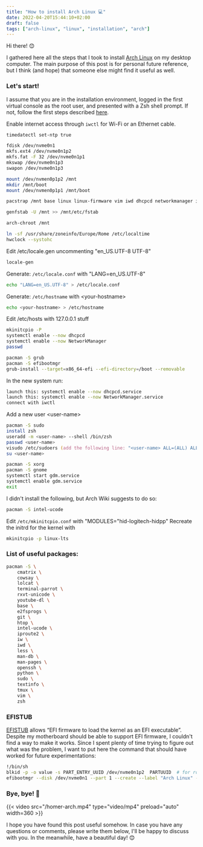 ```yaml
---
title: "How to install Arch Linux 💻"
date: 2022-04-20T15:44:10+02:00
draft: false
tags: ["arch-linux", "linux", "installation", "arch"]
---
```

Hi there! 😊

I gathered here all the steps that I took to install [Arch Linux](https://archlinux.org/) on my desktop computer.
The main purpose of this post is for personal future reference, but I think (and hope) that someone else might find it useful as well.

### Let's start!

I assume that you are in the installation environment, logged in the first virtual console as the root user, and presented with a Zsh shell prompt. If not, follow the first steps described [here](https://wiki.archlinux.org/title/Installation_guide).

Enable internet access through `iwctl` for Wi-Fi or an Ethernet cable.

```zsh
timedatectl set-ntp true
```

```zsh
fdisk /dev/nvme0n1
mkfs.ext4 /dev/nvme0n1p2
mkfs.fat -F 32 /dev/nvme0n1p1
mkswap /dev/nvme0n1p3
swapon /dev/nvme0n1p3
```

```zsh
mount /dev/nvmen0p1p2 /mnt
mkdir /mnt/boot
mount /dev/nvmen0p1p1 /mnt/boot
```

```zsh
pacstrap /mnt base linux linux-firmware vim iwd dhcpcd networkmanager iproute2
```

```zsh
genfstab -U /mnt >> /mnt/etc/fstab
```

```zsh
arch-chroot /mnt
```

```zsh
ln -sf /usr/share/zoneinfo/Europe/Rome /etc/localtime
hwclock --systohc
```

Edit /etc/locale.gen uncommenting "en\_US.UTF-8 UTF-8"
```zsh
locale-gen
```

Generate: `/etc/locale.conf` with "LANG=en\_US.UTF-8"
```zsh
echo "LANG=en_US.UTF-8" > /etc/locale.conf
```
Generate: `/etc/hostname` with \<your-hostname\>
```zsh
echo <your-hostname> > /etc/hostname
```

Edit /etc/hosts with 127.0.0.1 stuff

```zsh
mkinitcpio -P
systemctl enable --now dhcpcd
systemctl enable --now NetworkManager
passwd
```

```zsh
pacman -S grub
pacman -S efibootmgr
grub-install --target=x86_64-efi --efi-directory=/boot --removable
```

In the new system run:
```zsh
launch this: systemctl enable --now dhcpcd.service
launch this: systemctl enable --now NetworkManager.service
connect with iwctl
```

Add a new user \<user-name\>
```zsh
pacman -S sudo
install zsh
useradd -m <user-name> --shell /bin/zsh
passwd <user-name>
visudo /etc/sudoers (add the following line: "<user-name> ALL=(ALL) ALL")
su <user-name>
```

```zsh
pacman -S xorg
pacman -S gnome
systemctl start gdm.service
systemctl enable gdm.service
exit
```

I didn't install the following, but Arch Wiki suggests to do so:
```zsh
pacman -S intel-ucode
```

Edit `/etc/mkinitcpio.conf` with "MODULES="hid-logitech-hidpp"
Recreate the initrd for the kernel with
```zsh
mkinitcpio -p linux-lts
```

### List of useful packages:

```zsh
pacman -S \
    cmatrix \
    cowsay \
    lolcat \
    terminal-parrot \
    rxvt-unicode \
    youtube-dl \
    base \
    e2fsprogs \
    git \
    htop \
    intel-ucode \
    iproute2 \
    iw \
    iwd \
    less \
    man-db \
    man-pages \
    openssh \
    python \
    sudo \
    textinfo \
    tmux \
    vim \
    zsh
```

### EFISTUB
[EFISTUB](https://wiki.archlinux.org/title/EFISTUB) allows “EFI firmware to load the kernel as an EFI executable”. Despite my motherboard should be able to support EFI firmware, I couldn't find a way to make it works. Since I spent plenty of time trying to figure out what was the problem, I want to put here the command that should have worked for future experimentations:

```zsh
!/bin/sh
blkid -p -o value -s PART_ENTRY_UUID /dev/nvme0n1p2  PARTUUID  # for root parition
efibootmgr --disk /dev/nvme0n1 --part 1 --create --label "Arch Linux" --loader '/vmlinuz-linux-lts' --unicode 'root=PARTUUID=<insert-PARTUUID-here> rw initrd=\initramfs-linux-lts.img' --verbose
```

### Bye, bye! 👋
{{< video src="/homer-arch.mp4" type="video/mp4" preload="auto" width=360 >}}

I hope you have found this post useful somehow. In case you have any questions or comments, please write them below, I'll be happy to discuss with you. In the meanwhile, have a beautiful day! 😊

